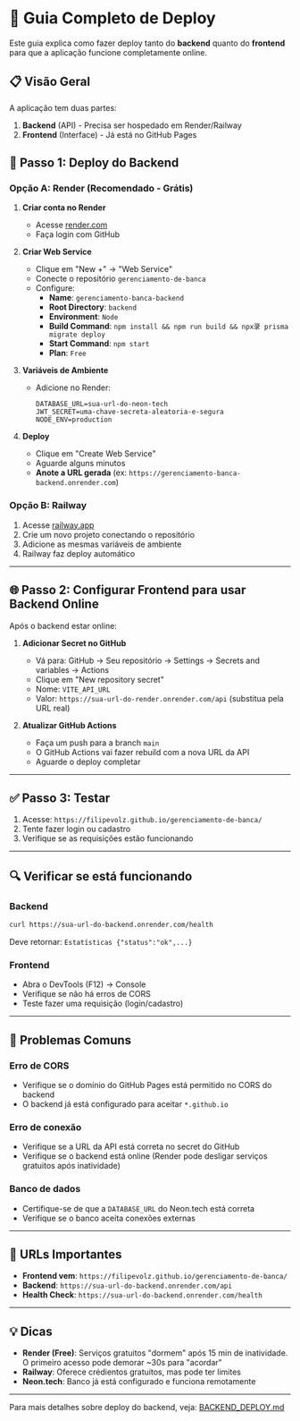 # 🚀 Guia Completo de Deploy

Este guia explica como fazer deploy tanto do **backend** quanto do **frontend** para que a aplicação funcione completamente online.

## 📋 Visão Geral

A aplicação tem duas partes:
1. **Backend** (API) - Precisa ser hospedado em Render/Railway
2. **Frontend** (Interface) - Já está no GitHub Pages

## 🔧 Passo 1: Deploy do Backend

### Opção A: Render (Recomendado - Grátis)

1. **Criar conta no Render**
   - Acesse [render.com](https://render.com)
   - Faça login com GitHub

2. **Criar Web Service**
   - Clique em "New +" → "Web Service"
   - Conecte o repositório `gerenciamento-de-banca`
   - Configure:
     - **Name**: `gerenciamento-banca-backend`
     - **Root Directory**: `backend`
     - **Environment**: `Node`
     - **Build Command**: `npm install && npm run build && npx录 prisma migrate deploy`
     - **Start Command**: `npm start`
     - **Plan**: `Free`

3. **Variáveis de Ambiente**
   - Adicione no Render:
     ```
     DATABASE_URL=sua-url-do-neon-tech
     JWT_SECRET=uma-chave-secreta-aleatoria-e-segura
     NODE_ENV=production
     ```

4. **Deploy**
   - Clique em "Create Web Service"
   - Aguarde alguns minutos
   - **Anote a URL gerada** (ex: `https://gerenciamento-banca-backend.onrender.com`)

### Opção B: Railway

1. Acesse [railway.app](https://railway.app)
2. Crie um novo projeto conectando o repositório
3. Adicione as mesmas variáveis de ambiente
4. Railway faz deploy automático

---

## 🌐 Passo 2: Configurar Frontend para usar Backend Online

Após o backend estar online:

1. **Adicionar Secret no GitHub**
   - Vá para: GitHub → Seu repositório → Settings → Secrets and variables → Actions
   - Clique em "New repository secret"
   - Nome: `VITE_API_URL`
   - Valor: `https://sua-url-do-render.onrender.com/api` (substitua pela URL real)

2. **Atualizar GitHub Actions**
   - Faça um push para a branch `main`
   - O GitHub Actions vai fazer rebuild com a nova URL da API
   - Aguarde o deploy completar

---

## ✅ Passo 3: Testar

1. Acesse: `https://filipevolz.github.io/gerenciamento-de-banca/`
2. Tente fazer login ou cadastro
3. Verifique se as requisições estão funcionando

---

## 🔍 Verificar se está funcionando

### Backend
```bash
curl https://sua-url-do-backend.onrender.com/health
```
Deve retornar: `Estatísticas {"status":"ok",...}`

### Frontend
- Abra o DevTools (F12) → Console
- Verifique se não há erros de CORS
- Teste fazer uma requisição (login/cadastro)

---

## 🐛 Problemas Comuns

### Erro de CORS
- Verifique se o domínio do GitHub Pages está permitido no CORS do backend
- O backend já está configurado para aceitar `*.github.io`

### Erro de conexão
- Verifique se a URL da API está correta no secret do GitHub
- Verifique se o backend está online (Render pode desligar serviços gratuitos após inatividade)

### Banco de dados
- Certifique-se de que a `DATABASE_URL` do Neon.tech está correta
- Verifique se o banco aceita conexões externas

---

## 📝 URLs Importantes

- **Frontend vem**: `https://filipevolz.github.io/gerenciamento-de-banca/`
- **Backend**: `https://sua-url-do-backend.onrender.com/api`
- **Health Check**: `https://sua-url-do-backend.onrender.com/health`

---

## 💡 Dicas

- **Render (Free)**: Serviços gratuitos "dormem" após 15 min de inatividade. O primeiro acesso pode demorar ~30s para "acordar"
- **Railway**: Oferece crédientos gratuitos, mas pode ter limites
- **Neon.tech**: Banco já está configurado e funciona remotamente

---

Para mais detalhes sobre deploy do backend, veja: [BACKEND_DEPLOY.md](./BACKEND_DEPLOY.md)

